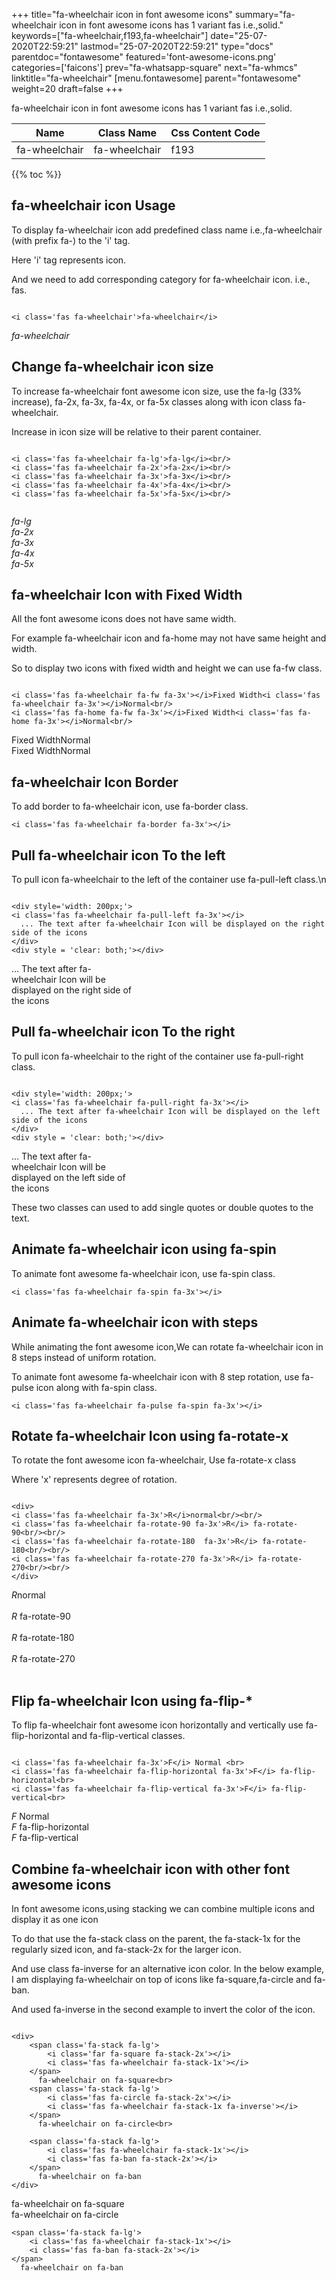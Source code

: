 +++
title="fa-wheelchair icon in font awesome icons"
summary="fa-wheelchair icon in font awesome icons has 1 variant fas i.e.,solid."
keywords=["fa-wheelchair,f193,fa-wheelchair"]
date="25-07-2020T22:59:21"
lastmod="25-07-2020T22:59:21"
type="docs"
parentdoc="fontawesome"
featured='font-awesome-icons.png'
categories=['faicons']
prev="fa-whatsapp-square"
next="fa-whmcs"
linktitle="fa-wheelchair"
[menu.fontawesome]
parent="fontawesome"
weight=20
draft=false
+++


fa-wheelchair icon in font awesome icons has 1 variant fas i.e.,solid.

<div class='table-responsive'><table class='table'><thead><tr><th>Name</th><th>Class Name</th><th>Css Content Code</th></tr></thead><tbody><tr><td>fa-wheelchair</td><td>fa-wheelchair</td><td>f193</td></tr></tbody></table></div>


{{% toc %}}


## fa-wheelchair icon Usage

To display fa-wheelchair icon add predefined class name i.e.,fa-wheelchair (with prefix fa-) to the 'i' tag.

Here 'i' tag represents icon.

And we need to add corresponding category for fa-wheelchair icon. i.e., fas.


```

<i class='fas fa-wheelchair'>fa-wheelchair</i>
```

<i class='fas fa-wheelchair'>fa-wheelchair</i>




## Change fa-wheelchair icon size
To increase fa-wheelchair font awesome icon size, use the fa-lg (33% increase), fa-2x, fa-3x, fa-4x, or fa-5x classes along with icon class fa-wheelchair.

Increase in icon size will be relative to their parent container. 

```

<i class='fas fa-wheelchair fa-lg'>fa-lg</i><br/>
<i class='fas fa-wheelchair fa-2x'>fa-2x</i><br/>
<i class='fas fa-wheelchair fa-3x'>fa-3x</i><br/>
<i class='fas fa-wheelchair fa-4x'>fa-4x</i><br/>
<i class='fas fa-wheelchair fa-5x'>fa-5x</i><br/>
            
```

<i class='fas fa-wheelchair fa-lg'>fa-lg</i><br/>
<i class='fas fa-wheelchair fa-2x'>fa-2x</i><br/>
<i class='fas fa-wheelchair fa-3x'>fa-3x</i><br/>
<i class='fas fa-wheelchair fa-4x'>fa-4x</i><br/>
<i class='fas fa-wheelchair fa-5x'>fa-5x</i><br/>
            



## fa-wheelchair Icon with Fixed Width 

All the font awesome icons does not have same width.

For example fa-wheelchair icon and fa-home may not have same height and width.

So to display two icons with fixed width and height we can use fa-fw class.


```

<i class='fas fa-wheelchair fa-fw fa-3x'></i>Fixed Width<i class='fas fa-wheelchair fa-3x'></i>Normal<br/>
<i class='fas fa-home fa-fw fa-3x'></i>Fixed Width<i class='fas fa-home fa-3x'></i>Normal<br/>
```

<i class='fas fa-wheelchair fa-fw fa-3x'></i>Fixed Width<i class='fas fa-wheelchair fa-3x'></i>Normal<br/>
<i class='fas fa-home fa-fw fa-3x'></i>Fixed Width<i class='fas fa-home fa-3x'></i>Normal<br/>



## fa-wheelchair Icon Border 

To add border to fa-wheelchair icon, use fa-border class.


```
<i class='fas fa-wheelchair fa-border fa-3x'></i>

```
<i class='fas fa-wheelchair fa-border fa-3x'></i>





## Pull fa-wheelchair icon To the left

To pull icon fa-wheelchair to the left of the container use fa-pull-left class.\n

```

<div style='width: 200px;'>
<i class='fas fa-wheelchair fa-pull-left fa-3x'></i>
  ... The text after fa-wheelchair Icon will be displayed on the right side of the icons
</div>
<div style = 'clear: both;'></div>
```

<div style='width: 200px;'>
<i class='fas fa-wheelchair fa-pull-left fa-3x'></i>
  ... The text after fa-wheelchair Icon will be displayed on the right side of the icons
</div>
<div style = 'clear: both;'></div>




## Pull fa-wheelchair icon To the right
To pull icon fa-wheelchair to the right of the container use fa-pull-right class.

```

<div style='width: 200px;'>
<i class='fas fa-wheelchair fa-pull-right fa-3x'></i>
  ... The text after fa-wheelchair Icon will be displayed on the left side of the icons
</div>
<div style = 'clear: both;'></div>
```

<div style='width: 200px;'>
<i class='fas fa-wheelchair fa-pull-right fa-3x'></i>
  ... The text after fa-wheelchair Icon will be displayed on the left side of the icons
</div>
<div style = 'clear: both;'></div>

These two classes can used to add single quotes or double quotes to the text.


## Animate fa-wheelchair icon using fa-spin
To animate font awesome fa-wheelchair icon, use fa-spin class.

```
<i class='fas fa-wheelchair fa-spin fa-3x'></i>
```
<i class='fas fa-wheelchair fa-spin fa-3x'></i>




## Animate fa-wheelchair icon with steps
While animating the font awesome icon,We can rotate fa-wheelchair icon in 8 steps instead of uniform rotation.

To animate font awesome fa-wheelchair icon with 8 step rotation, use fa-pulse icon along with fa-spin class.


```
<i class='fas fa-wheelchair fa-pulse fa-spin fa-3x'></i>

```
<i class='fas fa-wheelchair fa-pulse fa-spin fa-3x'></i>





## Rotate fa-wheelchair Icon using fa-rotate-x
To rotate the font awesome icon fa-wheelchair, Use fa-rotate-x class

Where 'x' represents degree of rotation.


```

<div>
<i class='fas fa-wheelchair fa-3x'>R</i>normal<br/><br/>
<i class='fas fa-wheelchair fa-rotate-90 fa-3x'>R</i> fa-rotate-90<br/><br/> 
<i class='fas fa-wheelchair fa-rotate-180  fa-3x'>R</i> fa-rotate-180<br/><br/> 
<i class='fas fa-wheelchair fa-rotate-270 fa-3x'>R</i> fa-rotate-270<br/><br/>
</div>
```

<div>
<i class='fas fa-wheelchair fa-3x'>R</i>normal<br/><br/>
<i class='fas fa-wheelchair fa-rotate-90 fa-3x'>R</i> fa-rotate-90<br/><br/> 
<i class='fas fa-wheelchair fa-rotate-180  fa-3x'>R</i> fa-rotate-180<br/><br/> 
<i class='fas fa-wheelchair fa-rotate-270 fa-3x'>R</i> fa-rotate-270<br/><br/>
</div>




## Flip fa-wheelchair Icon using fa-flip-*
To flip fa-wheelchair font awesome icon horizontally and vertically use fa-flip-horizontal and fa-flip-vertical classes. 

```

<i class='fas fa-wheelchair fa-3x'>F</i> Normal <br>
<i class='fas fa-wheelchair fa-flip-horizontal fa-3x'>F</i> fa-flip-horizontal<br>
<i class='fas fa-wheelchair fa-flip-vertical fa-3x'>F</i> fa-flip-vertical<br>
```

<i class='fas fa-wheelchair fa-3x'>F</i> Normal <br>
<i class='fas fa-wheelchair fa-flip-horizontal fa-3x'>F</i> fa-flip-horizontal<br>
<i class='fas fa-wheelchair fa-flip-vertical fa-3x'>F</i> fa-flip-vertical<br>




## Combine fa-wheelchair icon with other font awesome icons
In font awesome icons,using stacking we can combine multiple icons and display it as one icon 

To do that use the fa-stack class on the parent, the fa-stack-1x for the regularly sized icon, and fa-stack-2x for the larger icon.

And use class fa-inverse for an alternative icon color. 
In the below example, I am displaying fa-wheelchair on top of icons like fa-square,fa-circle and fa-ban.

And used fa-inverse in the second example to invert the color of the icon.

```

<div>
    <span class='fa-stack fa-lg'>
        <i class='far fa-square fa-stack-2x'></i>
        <i class='fas fa-wheelchair fa-stack-1x'></i>
    </span>
      fa-wheelchair on fa-square<br>
    <span class='fa-stack fa-lg'>
        <i class='fas fa-circle fa-stack-2x'></i>
        <i class='fas fa-wheelchair fa-stack-1x fa-inverse'></i>
    </span>
      fa-wheelchair on fa-circle<br>

    <span class='fa-stack fa-lg'>
        <i class='fas fa-wheelchair fa-stack-1x'></i>
        <i class='fas fa-ban fa-stack-2x'></i>
    </span>
      fa-wheelchair on fa-ban
</div>
```

<div>
    <span class='fa-stack fa-lg'>
        <i class='far fa-square fa-stack-2x'></i>
        <i class='fas fa-wheelchair fa-stack-1x'></i>
    </span>
      fa-wheelchair on fa-square<br>
    <span class='fa-stack fa-lg'>
        <i class='fas fa-circle fa-stack-2x'></i>
        <i class='fas fa-wheelchair fa-stack-1x fa-inverse'></i>
    </span>
      fa-wheelchair on fa-circle<br>

    <span class='fa-stack fa-lg'>
        <i class='fas fa-wheelchair fa-stack-1x'></i>
        <i class='fas fa-ban fa-stack-2x'></i>
    </span>
      fa-wheelchair on fa-ban
</div>






